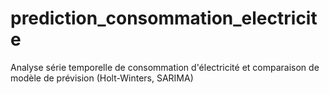 # prediction_consommation_electricite
Analyse série temporelle de consommation d'électricité et comparaison de modèle de prévision (Holt-Winters, SARIMA)
